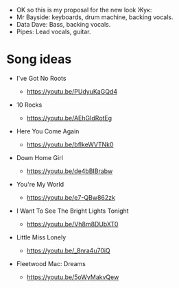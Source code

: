 - OK so this is my proposal for the new look Жук:
- Mr Bayside: keyboards, drum machine, backing vocals.
- Data Dave: Bass, backing vocals.
- Pipes: Lead vocals, guitar.

# Song ideas

- I've Got No Roots
    - https://youtu.be/PUdyuKaGQd4
- 10 Rocks
    - https://youtu.be/AEhGIdRotEg
- Here You Come Again
    - https://youtu.be/bflkeWVTNk0
- Down Home Girl
    - https://youtu.be/de4bBIBrabw
- You're My World
   - https://youtu.be/e7-QBw862zk
- I Want To See The Bright Lights Tonight
    - https://youtu.be/Vh8m8DUbXT0
- Little Miss Lonely
    - https://youtu.be/_8nra4u70iQ


- Fleetwood Mac: Dreams
    - https://youtu.be/5oWyMakvQew
